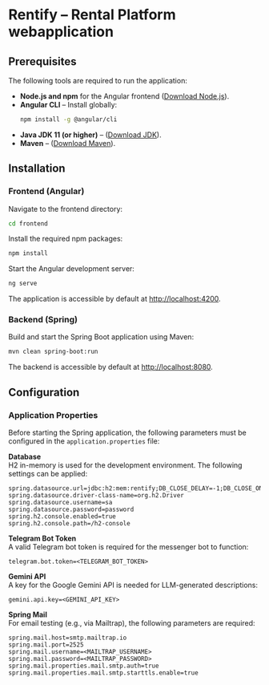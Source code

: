 # Rentify – Rental Platform webapplication

## Prerequisites
The following tools are required to run the application:
- **Node.js and npm** for the Angular frontend ([Download Node.js](https://nodejs.org/)).
- **Angular CLI** – Install globally:
  ```bash
  npm install -g @angular/cli
  ```
- **Java JDK 11 (or higher)** – ([Download JDK](https://www.oracle.com/java/technologies/javase-downloads.html)).
- **Maven** – ([Download Maven](https://maven.apache.org/download.cgi)).

## Installation

### Frontend (Angular)
Navigate to the frontend directory:
```bash
cd frontend
```
Install the required npm packages:
```bash
npm install
```
Start the Angular development server:
```bash
ng serve
```
The application is accessible by default at [http://localhost:4200](http://localhost:4200).

### Backend (Spring)
Build and start the Spring Boot application using Maven:
```bash
mvn clean spring-boot:run
```
The backend is accessible by default at [http://localhost:8080](http://localhost:8080).

## Configuration

### Application Properties
Before starting the Spring application, the following parameters must be configured in the `application.properties` file:

**Database**  
H2 in-memory is used for the development environment. The following settings can be applied:
```properties
spring.datasource.url=jdbc:h2:mem:rentify;DB_CLOSE_DELAY=-1;DB_CLOSE_ON_EXIT=FALSE
spring.datasource.driver-class-name=org.h2.Driver
spring.datasource.username=sa
spring.datasource.password=password
spring.h2.console.enabled=true
spring.h2.console.path=/h2-console
```

**Telegram Bot Token**  
A valid Telegram bot token is required for the messenger bot to function:
```properties
telegram.bot.token=<TELEGRAM_BOT_TOKEN>
```

**Gemini API**  
A key for the Google Gemini API is needed for LLM-generated descriptions:
```properties
gemini.api.key=<GEMINI_API_KEY>
```

**Spring Mail**  
For email testing (e.g., via Mailtrap), the following parameters are required:
```properties
spring.mail.host=smtp.mailtrap.io
spring.mail.port=2525
spring.mail.username=<MAILTRAP_USERNAME>
spring.mail.password=<MAILTRAP_PASSWORD>
spring.mail.properties.mail.smtp.auth=true
spring.mail.properties.mail.smtp.starttls.enable=true
```

